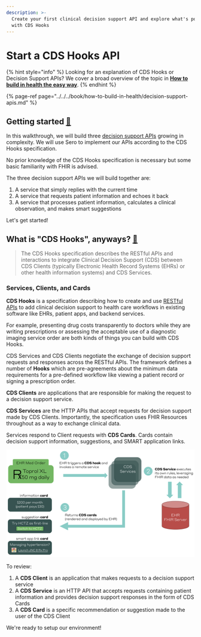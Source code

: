 ```yaml
---
description: >-
  Create your first clinical decision support API and explore what's possible
  with CDS Hooks
---
```


# Start a CDS Hooks API

{% hint style="info" %}
Looking for an explanation of CDS Hooks or Decision Support APIs? We cover a broad overview of the topic in [**How to build in health the easy way**](../../../book/how-to-build-in-health/decision-support-apis.md).
{% endhint %}

{% page-ref page="../../../book/how-to-build-in-health/decision-support-apis.md" %}

## Getting started [🏁](https://emojipedia.org/chequered-flag/)

In this walkthrough, we will build three [decision support APIs](../../../book/how-to-build-in-health/decision-support-apis.md) growing in complexity. We will use Sero to implement our APIs according to the CDS Hooks specification.

No prior knowledge of the CDS Hooks specification is necessary but some basic familiarity with FHIR is advised.

The three decision support APIs we will build together are:

1. A service that simply replies with the current time
2. A service that requests patient information and echoes it back
3. A service that processes patient information, calculates a clinical observation, and makes smart suggestions

Let's get started!

## What is "CDS Hooks", anyways? [🤔](https://emojipedia.org/thinking-face/)

> The CDS Hooks specification describes the RESTful APIs and interactions to integrate Clinical Decision Support \(CDS\) between CDS Clients \(typically Electronic Health Record Systems \(EHRs\) or other health information systems\) and CDS Services.

### Services, Clients, and Cards

**CDS Hooks** is a specification describing how to create and use [RESTful APIs](https://en.wikipedia.org/wiki/Representational_state_transfer) to add clinical decision support to health care workflows in existing software like EHRs, patient apps, and backend services.

For example, presenting drug costs transparently to doctors while they are writing prescriptions or assessing the acceptable use of a diagnostic imaging service order are both kinds of things you can build with CDS Hooks.

CDS Services and CDS Clients negotiate the exchange of decision support requests and responses across the RESTful APIs. The framework defines a number of **Hooks** which are pre-agreements about the minimum data requirements for a pre-defined workflow like viewing a patient record or signing a prescription order.

**CDS Clients** are applications that are responsible for making the request to a decision support service.

**CDS Services** are the HTTP APIs that accept requests for decision support made by CDS Clients. Importantly, the specification uses FHIR Resources throughout as a way to exchange clinical data.

Services respond to Client requests with **CDS Cards**. Cards contain decision support information, suggestions, and SMART application links. 



![CDS Hooks workflow](../../../.gitbook/assets/image%20%283%29.png)

To review:

1. A **CDS Client** is an application that makes requests to a decision support service
2. A **CDS Service** is an HTTP API that accepts requests containing patient information and provides decision support responses in the form of CDS Cards
3. A **CDS Card** is a specific recommendation or suggestion made to the user of the CDS Client

We're ready to setup our environment!

